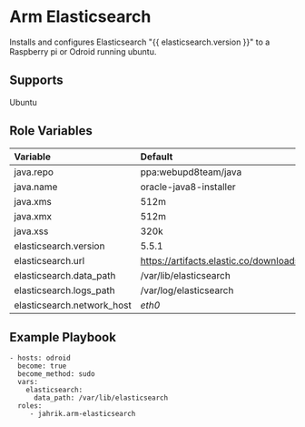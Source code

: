 Arm Elasticsearch
=========

Installs and configures Elasticsearch "{{ elasticsearch.version }}" to a Raspberry pi or Odroid running ubuntu.

Supports
------------

Ubuntu

Role Variables
--------------

| Variable | Default |
|:---------|:--------|
| java.repo | ppa:webupd8team/java |
| java.name | oracle-java8-installer |
| java.xms | 512m |
| java.xmx | 512m |
| java.xss | 320k |
| elasticsearch.version | 5.5.1 |
| elasticsearch.url | https://artifacts.elastic.co/downloads/elasticsearch/elasticsearch |
| elasticsearch.data_path | /var/lib/elasticsearch |
| elasticsearch.logs_path | /var/log/elasticsearch |
| elasticsearch.network_host | _eth0_ |

Example Playbook
----------------

    - hosts: odroid
      become: true
      become_method: sudo
      vars:
        elasticsearch:
          data_path: /var/lib/elasticsearch
      roles:
         - jahrik.arm-elasticsearch
